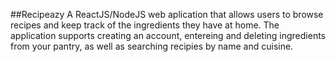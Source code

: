##Recipeazy
A ReactJS/NodeJS web aplication that allows users to browse recipes and keep track of the ingredients they have at home. The application supports creating an account, entereing and deleting ingredients from your pantry, as well as searching recipies by name and cuisine.
